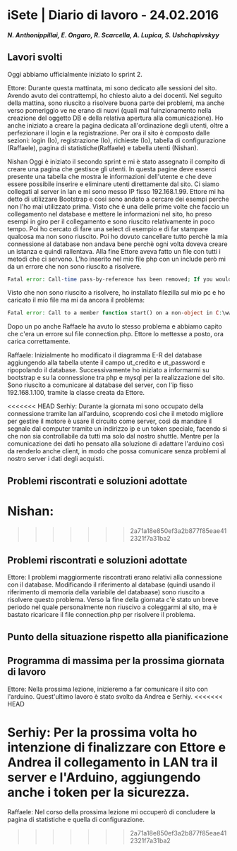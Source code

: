# iSete | Diario di lavoro - 24.02.2016
##### N. Anthonippillai, E. Ongaro, R. Scarcella, A. Lupica, S. Ushchapivskyy

## Lavori svolti
Oggi abbiamo ufficialmente iniziato lo sprint 2.

Ettore:
Durante questa mattinata, mi sono dedicato alle sessioni del sito. Avendo avuto dei contrattempi, ho chiesto aiuto a dei docenti.
Nel seguito della mattina, sono riuscito a risolvere buona parte dei problemi, ma anche verso pomeriggio ve ne erano di nuovi (quali
mal fuinzionamento nella creazione del oggetto DB e della relativa apertura alla comunicazione).
Ho anche iniziato a creare la pagina dedicata all'ordinazione degli utenti, oltre a perfezionare il login e la registrazione.
Per ora il sito è composto dalle sezioni: login (Io), registrazione (Io), richieste (Io), tabella di configurazione (Raffaele), pagina di statistiche(Raffaele) e tabella utenti (Nishan).

Nishan
Oggi è iniziato il secondo sprint e mi è stato assegnato il compito di creare una pagina che gestisce gli utenti.
In questa pagine deve esserci presente una tabella che mostra le informazioni dell'utente e che deve essere possibile inserire e eliminare utenti direttamente dal sito.
Ci siamo collegati al server in lan e mi sono messo IP fisso 192.168.1.99.
Ettore mi ha detto di utilizzare Bootstrap e cosi sono andato a cercare dei esempi perche non l'ho mai utilizzato prima. Visto che è una delle prime volte che faccio un collegamento nel database e mettere le informazioni nel sito, ho preso esempi in giro per il collegamento e sono riuscito relativamente in poco tempo. Poi ho cercato di fare una select di esempio e di far stampare qualcosa ma non sono riuscito. Poi ho dovuto cancellare tutto perchè la mia connessione al database non andava bene perchè ogni volta doveva creare un istanza e quindi rallentava. Alla fine Ettore
aveva fatto un file con tutti i metodi che ci servono. L'ho inserito nel mio file php con un include però mi da un errore che non sono riuscito a risolvere.

~~~PHP
Fatal error: Call-time pass-by-reference has been removed; If you would like to pass argument by reference, modify the declaration of sess(). in C:\Users\Nishan\Desktop\connection.php on line 65.
~~~

Visto che non sono riuscito a risolvere, ho installato filezilla sul mio pc e ho caricato il mio file ma mi da ancora il problema:
~~~PHP
Fatal error: Call to a member function start() on a non-object in C:\www\phps\Utenti\index.php on line 3
~~~

Dopo un po anche Raffaele ha avuto lo stesso problema e abbiamo capito che c'era un errore sul file connection.php.
Ettore lo mettesse a posto, ora carica correttamente.

Raffaele:
Inizialmente ho modificato il diagramma E-R del database aggiungendo alla tabella utente il campo ut_credito e ut_password e ripopolando il database.
Successivamente ho iniziato a informarmi su bootstrap e su la connessione tra php e mysql per la realizzazione del sito.
Sono riuscito a comunicare al database del server, con l'ip fisso 192.168.1.100, tramite la classe creata da Ettore.


<<<<<<< HEAD
Serhiy:
Durante la giornata mi sono occupato della connessione tramite lan all'arduino, scoprendo così che il metodo migliore per gestire il motore è usare il circuito come server, così da mandare il segnale dal computer tramite un indirizzo ip e un token speciale, facendo sì che non sia controllabile da tutti ma solo dal nostro shuttle. Mentre per la comunicazione dei dati ho pensato alla soluzione di adattare l'arduino così da renderlo anche client, in modo che possa comunicare senza problemi al nostro server i dati degli acquisti.

##  Problemi riscontrati e soluzioni adottate
Nishan:
=======
>>>>>>> 2a71a18e850ef3a2b877f85eae412321f7a31ba2

##  Problemi riscontrati e soluzioni adottate
Ettore: I problemi maggiormente riscontrati erano relativi alla connessione con il database. Modificando il riferimento al database (quindi usando il riferimento
di memoria della variabile del databaase) sono riuscito a risolvere questo problema. Verso la fine della giornata c'è stato un breve periodo nel quale personalmente
non riuscivo a coleggarmi al sito, ma è bastato ricaricare il file connection.php per risolvere il problema.


##  Punto della situazione rispetto alla pianificazione


## Programma di massima per la prossima giornata di lavoro
Ettore: Nella prossima lezione, inizieremo a far comunicare il sito con l'arduino. Quest'ultimo lavoro è stato svolto da Andrea e Serhiy.
<<<<<<< HEAD

Serhiy:
Per la prossima volta ho intenzione di finalizzare con Ettore e Andrea il collegamento in LAN tra il server e l'Arduino, aggiungendo anche i token per la sicurezza.
=======
Raffaele: Nel corso della prossima lezione mi occuperò di concludere la pagina di statistiche e quella di configurazione.
>>>>>>> 2a71a18e850ef3a2b877f85eae412321f7a31ba2
